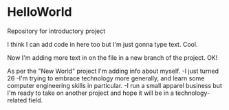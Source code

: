 # HelloWorld
Repository for introductory project

I think I can add code in here too but I'm just gonna type text. Cool.

Now I'm adding more text in on the file in a new branch of the project. OK!

As per the "New World" project I'm adding info about myself.
-I just turned 26
-I'm trying to embrace technology more generally, and learn some computer engineering skills in particular.
-I run a small apparel business but I'm ready to take on another project and hope it will be in a technology-related field.
